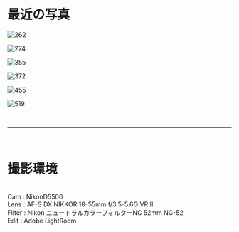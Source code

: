 # 最近の写真

![262](https://github.com/HiEN63/page_img/blob/master/img/DSC_0262.jpg)

![274](https://github.com/HiEN63/page_img/blob/master/img/DSC_0274.jpg)

![355](https://github.com/HiEN63/page_img/blob/master/img/DSC_0355.jpg)

![372](https://github.com/HiEN63/page_img/blob/master/img/DSC_0372.jpg)

![455](https://github.com/HiEN63/page_img/blob/master/img/DSC_0455.jpg)

![519](https://github.com/HiEN63/page_img/img/DSC_0519.jpg)

<br>

***

<br>

# 撮影環境

<br>
Cam : NikonD5500 <br>
Lens : AF-S DX NIKKOR 18-55mm f/3.5-5.6G VR II <br>
Filter : Nikon ニュートラルカラーフィルターNC 52mm NC-52  <br>
Edit : Adobe LightRoom <br>

